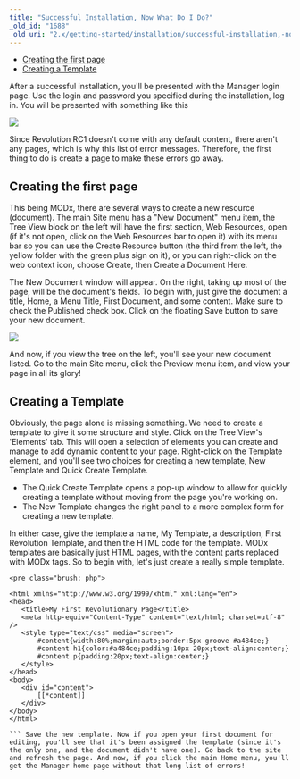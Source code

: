 ```yaml
---
title: "Successful Installation, Now What Do I Do?"
_old_id: "1688"
_old_uri: "2.x/getting-started/installation/successful-installation,-now-what-do-i-do"
---
```


- [Creating the first page](#SuccessfulInstallation%2CNowWhatDoIDo%3F-Creatingthefirstpage)
- [Creating a Template](#SuccessfulInstallation%2CNowWhatDoIDo%3F-CreatingaTemplate)
 


 After a successful installation, you'll be presented with the Manager login page. Use the login and password you specified during the installation, log in. You will be presented with something like this

 ![](/download/attachments/18678051/first_login.png)

 Since Revolution RC1 doesn't come with any default content, there aren't any pages, which is why this list of error messages. Therefore, the first thing to do is create a page to make these errors go away.

## Creating the first page

 This being MODx, there are several ways to create a new resource (document). The main Site menu has a "New Document" menu item, the Tree View block on the left will have the first section, Web Resources, open (if it's not open, click on the Web Resources bar to open it) with its menu bar so you can use the Create Resource button (the third from the left, the yellow folder with the green plus sign on it), or you can right-click on the web context icon, choose Create, then Create a Document Here.

 The New Document window will appear. On the right, taking up most of the page, will be the document's fields. To begin with, just give the document a title, Home, a Menu Title, First Document, and some content. Make sure to check the Published check box. Click on the floating Save button to save your new document.

 ![](/download/attachments/18678051/first_document.png?version=1&modificationDate=1269279147000)

 And now, if you view the tree on the left, you'll see your new document listed. Go to the main Site menu, click the Preview menu item, and view your page in all its glory!

## Creating a Template

 Obviously, the page alone is missing something. We need to create a template to give it some structure and style. Click on the Tree View's 'Elements' tab. This will open a selection of elements you can create and manage to add dynamic content to your page. Right-click on the Template element, and you'll see two choices for creating a new template, New Template and Quick Create Template.

- The Quick Create Template opens a pop-up window to allow for quickly creating a template without moving from the page you're working on.
- The New Template changes the right panel to a more complex form for creating a new template.

 In either case, give the template a name, My Template, a description, First Revolution Template, and then the HTML code for the template. MODx templates are basically just HTML pages, with the content parts replaced with MODx tags. So to begin with, let's just create a really simple template.

 ```
<pre class="brush: php">

<html xmlns="http://www.w3.org/1999/xhtml" xml:lang="en">
<head>
    <title>My First Revolutionary Page</title>
    <meta http-equiv="Content-Type" content="text/html; charset=utf-8" />
    <style type="text/css" media="screen">
        #content{width:80%;margin:auto;border:5px groove #a484ce;}
        #content h1{color:#a484ce;padding:10px 20px;text-align:center;}
        #content p{padding:20px;text-align:center;}
    </style>
</head>
<body>
    <div id="content">
        [[*content]]
    </div>
</body>
</html>

``` Save the new template. Now if you open your first document for editing, you'll see that it's been assigned the template (since it's the only one, and the document didn't have one). Go back to the site and refresh the page. And now, if you click the main Home menu, you'll get the Manager home page without that long list of errors!